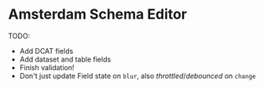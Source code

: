 # Amsterdam Schema Editor

TODO:

- Add DCAT fields
- Add dataset and table fields
- Finish validation!
- Don't just update Field state on `blur`, also _throttled_/_debounced_ on `change`
